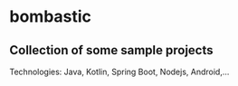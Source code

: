# bombastic

## Collection of some sample projects

Technologies: Java, Kotlin, Spring Boot, Nodejs, Android,...

